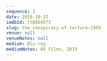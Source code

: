 ```yaml
---
sequence: 2
date: 2020-10-22
imdbId: tt0064073
slug: the-conspiracy-of-torture-1969
venue: null
venueNotes: null
medium: Blu-ray
mediumNotes: 88 Films, 2019
---
```


